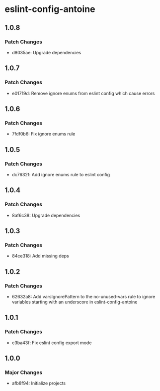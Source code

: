 # eslint-config-antoine

## 1.0.8

### Patch Changes

- d8035ae: Upgrade dependencies

## 1.0.7

### Patch Changes

- e01719d: Remove ignore enums from eslint config which cause errors

## 1.0.6

### Patch Changes

- 7fdf0b6: Fix ignore enums rule

## 1.0.5

### Patch Changes

- dc7632f: Add ignore enums rule to eslint config

## 1.0.4

### Patch Changes

- 8af6c38: Upgrade dependencies

## 1.0.3

### Patch Changes

- 84ce318: Add missing deps

## 1.0.2

### Patch Changes

- 62632a8: Add varsIgnorePattern to the no-unused-vars rule to ignore variables starting with an underscore in eslint-config-antoine

## 1.0.1

### Patch Changes

- c3ba43f: Fix eslint config export mode

## 1.0.0

### Major Changes

- afb8f94: Initialize projects
